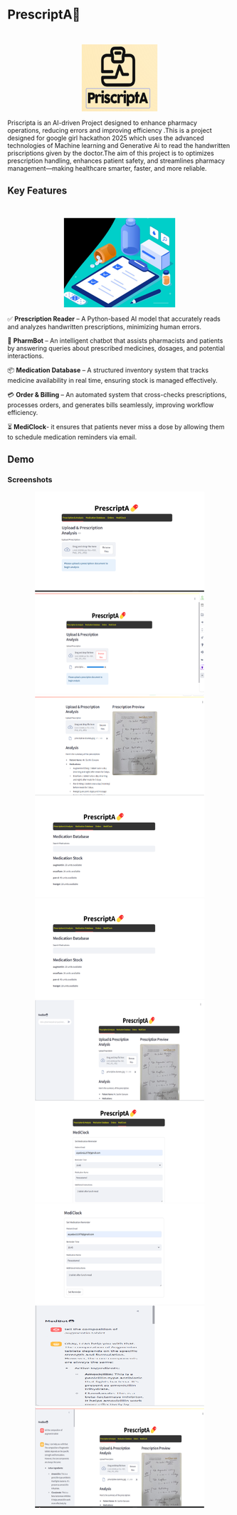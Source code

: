 #  PrescriptA💊
                    
 <br>
  <p align="center">
    <img src="Screenshots/Priscripta.logo.png" alt="PriscriptA" width="170" height="150">
  </p>

                         
Priscripta is an AI-driven Project designed to enhance pharmacy operations, reducing errors and improving efficiency .This is a project designed for google girl hackathon 2025 which uses the advanced technologies of Machine learning and Generative Ai to read the handwritten priscriptions given by the doctor.The aim of this project is to optimizes prescription handling, enhances patient safety, and streamlines pharmacy management—making healthcare smarter, faster, and more reliable.



## Key Features

<br>
<p align="center">
    <img src="Screenshots/image.pris.jpg" alt="Key Features" width="250" height="200">
</p>

✅ **Prescription Reader** – A Python-based AI model that accurately reads and analyzes handwritten prescriptions, minimizing human errors.

🤖 **PharmBot** – An intelligent chatbot that assists pharmacists and patients by answering queries about prescribed medicines, dosages, and potential interactions.

📦 **Medication Database** – A structured inventory system that tracks medicine availability in real time, ensuring stock is managed effectively.

💳 **Order & Billing** – An automated system that cross-checks prescriptions, processes orders, and generates bills seamlessly, improving workflow efficiency.

⏳ **MediClock**- it ensures that patients never miss a dose by allowing them to schedule medication reminders via email.

## Demo


### Screenshots
<div align="center">
    <img src="Screenshots/Screenshot (355).png" alt="Home Page" width="380" height="225">
    <img src="Screenshots/Screenshot (356).png" alt="Priscription upload" width="380" height="225">
</div>
<div align="center">
    <img src="Screenshots/Screenshot (357).png" alt="Priscription analysis" width="380" height="225">
    <img src="Screenshots/Screenshot (358).png" alt="" width="380" height="225">
</div>
<div align="center">
    <img src="Screenshots/Screenshot (358).png" alt="Mind-Bot" width="380" height="225">
    <img src="Screenshots/Screenshot (359).png" alt="Mind-Bot Response" width="380" height="225">
</div>
<div align="center">
    <img src="Screenshots/Screenshot (360).png" alt="Consult Doctor" width="380" height="225">
    <img src="Screenshots/Screenshot (361).png" alt="Doctor Appointment" width="380" height="225">
</div>
<div align="center">
    <img src="Screenshots/Screenshot (362).png" alt="Consult Doctor" width="380" height="225">
    <img src="Screenshots/Screenshot (363).png" alt="Doctor Appointment" width="380" height="225">
</div>

